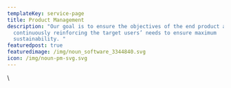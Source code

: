 ```yaml
---
templateKey: service-page
title: Product Management
description: "Our goal is to ensure the objectives of the end product are met by
  continuously reinforcing the target users’ needs to ensure maximum
  sustainability. "
featuredpost: true
featuredimage: /img/noun_software_3344840.svg
icon: /img/noun-pm-svg.svg
---
```

\